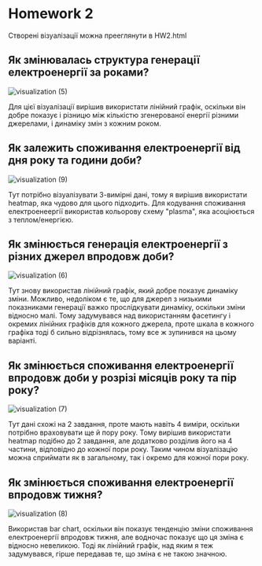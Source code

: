 # Homework 2
Створені візуалізації можна прееглянути в HW2.html
## Як змінювалась структура генерації електроенергії за роками?
![visualization (5)](https://user-images.githubusercontent.com/44812624/146556568-a4ffaf4a-be6a-456e-8232-ff1c2ee5318b.png)

Для цієї візуалізації вирішив використати лінійний графік, оскільки він добре показує і різницю між кількістю згенерованої енергії різними джерелами, і динаміку змін з кожним роком.

## Як залежить споживання електроенергії від дня року та години доби?
![visualization (9)](https://user-images.githubusercontent.com/44812624/146557019-2d0690d5-a445-457f-a633-d00cf9ca580c.png)

Тут потрібно візуалізувати 3-вимірні дані, тому я вирішив використати heatmap, яка чудово для цього підходить. Для кодування споживання електроенеергії використав кольорову схему "plasma", яка асоціюється з теплом/енергією. 

## Як змінюється генерація електроенергії з різних джерел впродовж доби?
![visualization (6)](https://user-images.githubusercontent.com/44812624/146557704-9c298511-6a95-4864-8c55-74097647864e.png)


Тут знову використав лінійний графік, який добре показує динаміку зміни. 
Можливо, недоліком є те, що для джерел з низькими показниками генерації важко прослідкувати динаміку, оскільки зміни відносно малі. Тому задумувався над використанням фасетингу і окремих лінійних графіків для кожного джерела, проте шкала в кожного графіка тоді б сильно відрізнялась, тому все ж зупинився на цьому варіанті.

## Як змінюється споживання електроенергії впродовж доби у розрізі місяців року та пір року?
![visualization (7)](https://user-images.githubusercontent.com/44812624/146558616-cb2aa4b4-1202-4c91-beca-73b85e747962.png)

Тут дані схожі на 2 завдання, проте мають навіть 4 виміри, оскільки потрібно враховувати ще й пору року. Тому вирішив використати heatmap подібно до 2 завдання, але додатково розділив його на 4 частини, відповідно до кожної пори року. Таким чином візуалізацію можна сприймати як в загальному, так і окремо для кожної пори року. 

## Як змінюється споживання електроенергії впродовж тижня?
![visualization (8)](https://user-images.githubusercontent.com/44812624/146559225-0e707079-a455-45e7-86cd-3051e97ede9b.png)

Використав bar chart, оскільки він показує тенденцію зміни споживання електроенергії впродовж тижня, але водночас показує що ця зміна є відносно невеликою. Тоді як лінійний графік, над яким я теж задумувався, гірше передавав те, що зміна є не такою значною.
